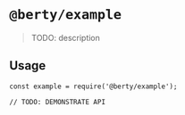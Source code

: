 # `@berty/example`

> TODO: description

## Usage

```
const example = require('@berty/example');

// TODO: DEMONSTRATE API
```
